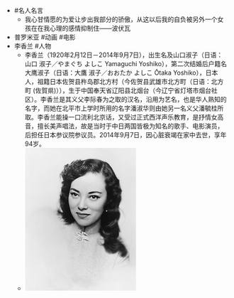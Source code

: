 - #名人名言
	- 我心甘情愿的为爱让步出我部分的骄傲，从这以后我的自负被另外一个女孩在在我心理的感情抑制住——波伏瓦
- 普罗米亚 #动画 #电影
- 李香兰 #人物
	- 李香兰（1920年2月12日－2014年9月7日），出生名及山口淑子（日语：山口 淑子／やまぐち よしこ Yamaguchi Yoshiko），第二次结婚后户籍名大鹰淑子（日语：大鷹 淑子／おおたか よしこ Ōtaka Yoshiko），日本人，祖籍日本佐贺县杵岛郡北方村（今佐贺县武雄市北方町（日语：北方町 (佐賀県)）），生于中国奉天省辽阳县北烟台（今辽宁省灯塔市烟台社区）。李香兰是其义父李际春为之取的汉名，沿用为艺名，也是华人熟知的名字，而她在北平市上学时所用的名字潘淑华则由她另一名义父潘毓桂所取。李香兰能操一口流利北京话，又受过正式西洋声乐教育，是抒情女高音，擅长美声唱法，故是当时于中日两国皆极为知名的歌手、电影演员，后担任日本参议院参议员。2014年9月7日，因心脏衰竭在家中去世，享年94岁。
	- ![image.png](../assets/image_1661244206100_0.png)